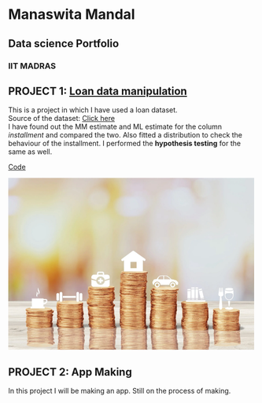 # Manaswita Mandal
## Data science Portfolio
### IIT MADRAS
## **PROJECT 1**: [Loan data manipulation](https://docs.google.com/spreadsheets/d/1DYB76shXokv-JewlVeU0gy7NzvxKG9IKoA5wcCwWJ64/edit?usp=sharing)
This is a project in which I have used a loan dataset.      
Source of the dataset: [Click here](https://www.kaggle.com/apartmentguru/exploratory-lending/data)        
I have found out the MM estimate and ML estimate for the column *installment* and compared the two. Also fitted a distribution to check the behaviour of the installment. I performed the **hypothesis testing** for the same as well.         

[Code](/code.py/Github_project.py)


![](/images/Loan_Pic_.png)


## **PROJECT 2**: App Making
In this project I will be making an app. Still on the process of making.
